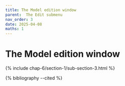 ```yaml
---
title: The Model edition window
parent:  The Edit submenu
nav_order: 3
date: 2025-04-08
maths: 1
---
```


# The Model edition window

{% include chap-6/section-1/sub-section-3.html %}

{% bibliography --cited %}

